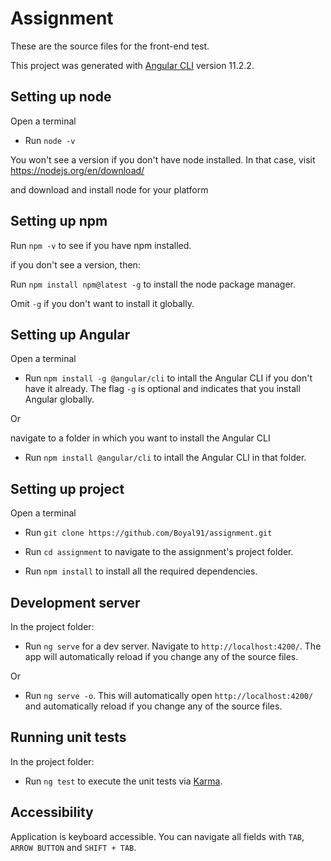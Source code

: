 # Assignment

These are the source files for the front-end test.

This project was generated with [Angular CLI](https://github.com/angular/angular-cli) version 11.2.2.

## Setting up node

Open a terminal

- Run `node -v`

You won't see a version if you don't have node installed. 
In that case, visit https://nodejs.org/en/download/

and download and install node for your platform

## Setting up npm

Run `npm -v` to see if you have npm installed.

if you don't see a version, then:

Run `npm install npm@latest -g` to install the node package manager.

Omit `-g` if you don't want to install it globally.

## Setting up Angular

Open a terminal

- Run `npm install -g @angular/cli` to intall the Angular CLI if you don't have it already. 
The flag `-g` is optional and indicates that you install Angular globally. 

Or

navigate to a folder in which you want to install the Angular CLI

- Run `npm install @angular/cli` to intall the Angular CLI  in that folder.

## Setting up project

Open a terminal
- Run `git clone https://github.com/Boyal91/assignment.git`

- Run `cd assignment` to navigate to the assignment's project folder.

- Run `npm install` to install all the required dependencies.

## Development server

In the project folder:

- Run `ng serve` for a dev server. Navigate to `http://localhost:4200/`. The app will automatically reload if you change any of the source files.

Or

- Run `ng serve -o`. This will automatically open `http://localhost:4200/` and automatically reload if you change any of the source files.

## Running unit tests

In the project folder:

- Run `ng test` to execute the unit tests via [Karma](https://karma-runner.github.io).

## Accessibility

Application is keyboard accessible. You can navigate all fields with `TAB`, `ARROW BUTTON` and `SHIFT + TAB`.
